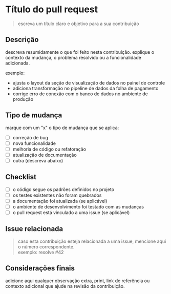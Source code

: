 # Título do pull request

> escreva um título claro e objetivo para a sua contribuição

## Descrição

descreva resumidamente o que foi feito nesta contribuição. explique o contexto da mudança, o problema resolvido ou a funcionalidade adicionada.

exemplo:
- ajusta o layout da seção de visualização de dados no painel de controle
- adiciona transformação no pipeline de dados da folha de pagamento
- corrige erro de conexão com o banco de dados no ambiente de produção

## Tipo de mudança

marque com um "x" o tipo de mudança que se aplica:

- [ ] correção de bug  
- [ ] nova funcionalidade  
- [ ] melhoria de código ou refatoração  
- [ ] atualização de documentação  
- [ ] outra (descreva abaixo)

## Checklist

- [ ] o código segue os padrões definidos no projeto  
- [ ] os testes existentes não foram quebrados  
- [ ] a documentação foi atualizada (se aplicável)  
- [ ] o ambiente de desenvolvimento foi testado com as mudanças  
- [ ] o pull request está vinculado a uma issue (se aplicável)

## Issue relacionada

> caso esta contribuição esteja relacionada a uma issue, mencione aqui o número correspondente.  
exemplo: resolve #42

## Considerações finais

adicione aqui qualquer observação extra, print, link de referência ou contexto adicional que ajude na revisão da contribuição.
